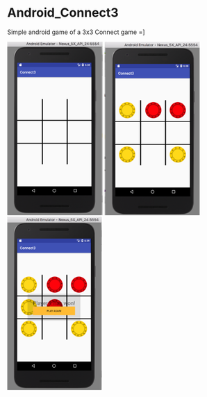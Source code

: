 # Android_Connect3
Simple android game of a 3x3 Connect game =]

<img src="img3.png" alt="Drawing" height="400"/> <img src="img1.png" alt="Drawing" height="400"/>
<img src="img2.png" alt="Drawing" height="400"/>
